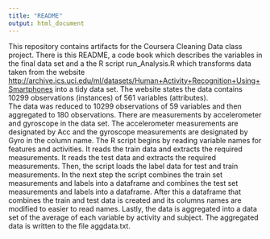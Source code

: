 ```yaml
---
title: "README"
output: html_document
---
```


This repository contains artifacts for the Coursera Cleaning Data class project.  There is this README, a code book which describes the variables in the final data set and a the R script run_Analysis.R which transforms data taken from the website http://archive.ics.uci.edu/ml/datasets/Human+Activity+Recognition+Using+Smartphones into a tidy data set.
The website states the data contains 10299 observations (instances) of 561 variables (attributes).  
The data was reduced to 10299 observations of 59 variables and then aggregated to 180 observations.
There are measurements by accelerometer and gyroscope in the data set.  The accelerometer measurements are designated by Acc and
the gyroscope measurements are designated by Gyro in the column name.
The R script begins by reading variable names for features and activities. It reads the train data and extracts the
required measurements. It reads the test data and extracts the required measurements. Then, the script loads the label data
for test and train measurements.  In the next step the script combines the train set measurements and labels into
a dataframe and combines the test set measurements and labels into a dataframe. After this a dataframe that combines the
train and test data is created and its columns names are modified to easier to read names. Lastly, the data is aggregated into a data set of the average of each variable by activity and subject.
The aggregated data is written to the file aggdata.txt.

